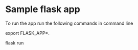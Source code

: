# Sample flask app
To run the app run the following commands in command line

export FLASK_APP=.

flask run